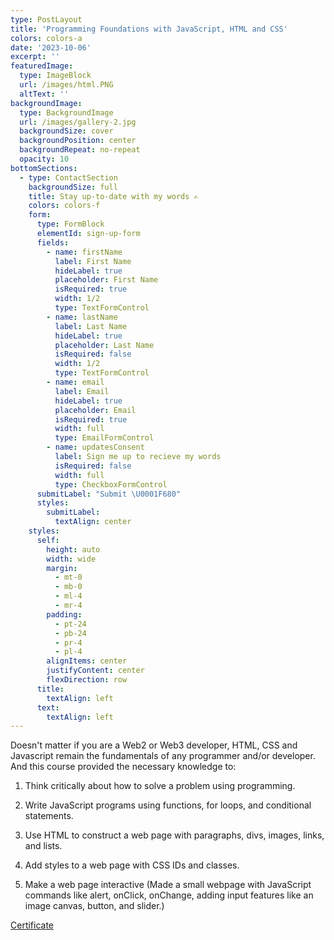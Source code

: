 ```yaml
---
type: PostLayout
title: 'Programming Foundations with JavaScript, HTML and CSS'
colors: colors-a
date: '2023-10-06'
excerpt: ''
featuredImage:
  type: ImageBlock
  url: /images/html.PNG
  altText: ''
backgroundImage:
  type: BackgroundImage
  url: /images/gallery-2.jpg
  backgroundSize: cover
  backgroundPosition: center
  backgroundRepeat: no-repeat
  opacity: 10
bottomSections:
  - type: ContactSection
    backgroundSize: full
    title: Stay up-to-date with my words ✍️
    colors: colors-f
    form:
      type: FormBlock
      elementId: sign-up-form
      fields:
        - name: firstName
          label: First Name
          hideLabel: true
          placeholder: First Name
          isRequired: true
          width: 1/2
          type: TextFormControl
        - name: lastName
          label: Last Name
          hideLabel: true
          placeholder: Last Name
          isRequired: false
          width: 1/2
          type: TextFormControl
        - name: email
          label: Email
          hideLabel: true
          placeholder: Email
          isRequired: true
          width: full
          type: EmailFormControl
        - name: updatesConsent
          label: Sign me up to recieve my words
          isRequired: false
          width: full
          type: CheckboxFormControl
      submitLabel: "Submit \U0001F680"
      styles:
        submitLabel:
          textAlign: center
    styles:
      self:
        height: auto
        width: wide
        margin:
          - mt-0
          - mb-0
          - ml-4
          - mr-4
        padding:
          - pt-24
          - pb-24
          - pr-4
          - pl-4
        alignItems: center
        justifyContent: center
        flexDirection: row
      title:
        textAlign: left
      text:
        textAlign: left
---
```

Doesn't matter if you are a Web2 or Web3 developer, HTML, CSS and Javascript remain the fundamentals of any programmer and/or developer. And this course provided the necessary knowledge to:

1.  Think critically about how to solve a problem using programming.

2.  Write JavaScript programs using functions, for loops, and conditional statements.

3.  Use HTML to construct a web page with paragraphs, divs, images, links, and lists.

4.  Add styles to a web page with CSS IDs and classes.

5.  Make a web page interactive (Made a small webpage with JavaScript commands like alert, onClick, onChange, adding input features like an image canvas, button, and slider.)

[Certificate](https://www.coursera.org/account/accomplishments/verify/TKZMRFQFG85K?utm_source=link\&utm_medium=certificate\&utm_content=cert_image\&utm_campaign=pdf_header_button\&utm_product=course)



